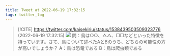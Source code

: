 ```yaml
---
title: Tweet at 2022-06-19 17:32:15
tags: twitter_log
---
```


> [!CITE] https://twitter.com/kaisekiriu/status/1538439503509323776 (2022-06-19 17:32:15)
> ![](https://twitter.com/kaisekiriu/status/1538439503509323776)
> 問：鳥は○○、△△、□□などといった特徴を持っています。さて、鳥について述べたAとBのうち、どちらの可能性の方が高いでしょうか？
> A：鳥は恐竜である
> B：鳥は爬虫類である
